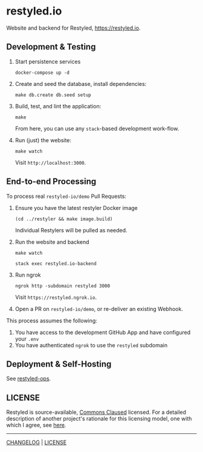 # restyled.io

Website and backend for Restyled, https://restyled.io.

## Development & Testing

1. Start persistence services

   ```console
   docker-compose up -d
   ```

1. Create and seed the database, install dependencies:

   ```console
   make db.create db.seed setup
   ```

1. Build, test, and lint the application:

   ```console
   make
   ```

   From here, you can use any `stack`-based development work-flow.

1. Run (just) the website:

   ```console
   make watch
   ```

   Visit `http://localhost:3000`.

## End-to-end Processing

To process real `restyled-io/demo` Pull Requests:

1. Ensure you have the latest restyler Docker image

   ```console
   (cd ../restyler && make image.build)
   ```

   Individual Restylers will be pulled as needed.

1. Run the website and backend

   ```console
   make watch
   ```

   ```console
   stack exec restyled.io-backend
   ```

1. Run ngrok

   ```console
   ngrok http -subdomain restyled 3000
   ```

   Visit `https://restyled.ngrok.io`.

1. Open a PR on `restyled-io/demo`, or re-deliver an existing Webhook.

This process assumes the following:

1. You have access to the development GitHub App and have configured your `.env`
1. You have authenticated `ngrok` to use the `restyled` subdomain

## Deployment & Self-Hosting

See [restyled-ops](https://github.com/restyled-io/ops).

## LICENSE

Restyled is source-available, [Commons Claused][cc] licensed. For a detailed
description of another project's rationale for this licensing model, one with
which I agree, see [here][level].

[cc]: https://commonsclause.com/
[level]: https://leveljournal.com/source-available-licensing

---

[CHANGELOG](./CHANGELOG.md) | [LICENSE](./LICENSE)
